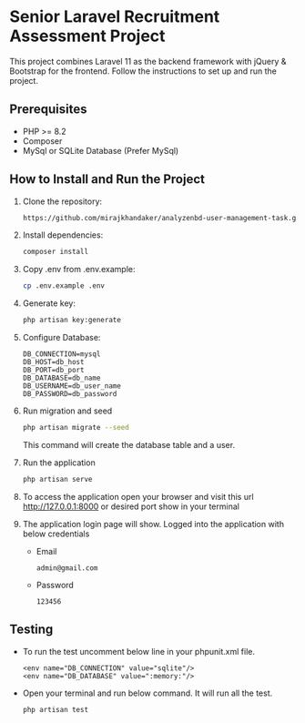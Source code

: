 # Senior Laravel Recruitment Assessment Project #
This project combines Laravel 11 as the backend framework with jQuery & Bootstrap for the frontend. Follow the instructions to set up and run the project.

## Prerequisites ##
- PHP >= 8.2
- Composer
- MySql or SQLite Database (Prefer MySql)

## How to Install and Run the Project
1. Clone the repository:

   ```bash
   https://github.com/mirajkhandaker/analyzenbd-user-management-task.git
   
2. Install dependencies:

   ```bash
   composer install

3. Copy .env from .env.example:

   ```bash
   cp .env.example .env

4. Generate key:

   ```bash
   php artisan key:generate

5. Configure Database:
    ```
    DB_CONNECTION=mysql
    DB_HOST=db_host
    DB_PORT=db_port
    DB_DATABASE=db_name
    DB_USERNAME=db_user_name
    DB_PASSWORD=db_password
   ```
   
6. Run migration and seed
    ```bash
   php artisan migrate --seed
    ```
   This command will create the database table and a user.

7. Run the application
    ```bash
   php artisan serve
   ```

8. To access the application open your browser and visit this url http://127.0.0.1:8000 or desired port show in your terminal

9. The application login page will show. Logged into the application with below credentials
   - Email
     ```
     admin@gmail.com
     ```
   - Password
     ```
     123456
     ```
## Testing ##
- To run the test uncomment below line in your phpunit.xml file.
    ```
    <env name="DB_CONNECTION" value="sqlite"/>
    <env name="DB_DATABASE" value=":memory:"/>
   ```
- Open your terminal and run below command. It will run all the test.
    ```
    php artisan test
    ```


